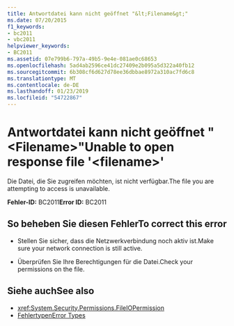 ```yaml
---
title: Antwortdatei kann nicht geöffnet "&lt;Filename&gt;"
ms.date: 07/20/2015
f1_keywords:
- bc2011
- vbc2011
helpviewer_keywords:
- BC2011
ms.assetid: 07e799b6-797a-49b5-9e4e-081ae0c68653
ms.openlocfilehash: 5ad4ab2596ce41dc27409e2b095a5d322a40fb12
ms.sourcegitcommit: 6b308cf6d627d78ee36dbbae8972a310ac7fd6c8
ms.translationtype: MT
ms.contentlocale: de-DE
ms.lasthandoff: 01/23/2019
ms.locfileid: "54722867"
---
```

# <a name="unable-to-open-response-file-ltfilenamegt"></a><span data-ttu-id="29777-102">Antwortdatei kann nicht geöffnet "&lt;Filename&gt;"</span><span class="sxs-lookup"><span data-stu-id="29777-102">Unable to open response file '&lt;filename&gt;'</span></span>
<span data-ttu-id="29777-103">Die Datei, die Sie zugreifen möchten, ist nicht verfügbar.</span><span class="sxs-lookup"><span data-stu-id="29777-103">The file you are attempting to access is unavailable.</span></span>  
  
 <span data-ttu-id="29777-104">**Fehler-ID:** BC2011</span><span class="sxs-lookup"><span data-stu-id="29777-104">**Error ID:** BC2011</span></span>  
  
## <a name="to-correct-this-error"></a><span data-ttu-id="29777-105">So beheben Sie diesen Fehler</span><span class="sxs-lookup"><span data-stu-id="29777-105">To correct this error</span></span>  
  
-   <span data-ttu-id="29777-106">Stellen Sie sicher, dass die Netzwerkverbindung noch aktiv ist.</span><span class="sxs-lookup"><span data-stu-id="29777-106">Make sure your network connection is still active.</span></span>  
  
-   <span data-ttu-id="29777-107">Überprüfen Sie Ihre Berechtigungen für die Datei.</span><span class="sxs-lookup"><span data-stu-id="29777-107">Check your permissions on the file.</span></span>  
  
## <a name="see-also"></a><span data-ttu-id="29777-108">Siehe auch</span><span class="sxs-lookup"><span data-stu-id="29777-108">See also</span></span>
- <xref:System.Security.Permissions.FileIOPermission>
- [<span data-ttu-id="29777-109">Fehlertypen</span><span class="sxs-lookup"><span data-stu-id="29777-109">Error Types</span></span>](../../visual-basic/programming-guide/language-features/error-types.md)
